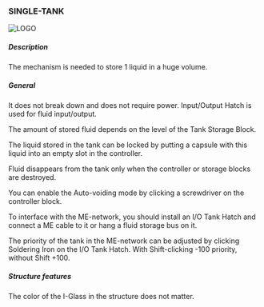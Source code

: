 ### SINGLE-TANK

![LOGO](https://cdn.discordapp.com/attachments/916393114166525974/939742067645632522/SINGLE_TANK.png)

##### Description

The mechanism is needed to store 1 liquid in a huge volume.

##### General

It does not break down and does not require power. Input/Output Hatch is used for fluid input/output.

The amount of stored fluid depends on the level of the Tank Storage Block. 

The liquid stored in the tank can be locked by putting a capsule with this liquid into an empty slot in the controller.

Fluid disappears from the tank only when the controller or storage blocks are destroyed.

You can enable the Auto-voiding mode by clicking a screwdriver on the controller block.

To interface with the ME-network, you should install an I/O Tank Hatch and connect a ME cable to it or hang a fluid storage bus on it.

The priority of the tank in the ME-network can be adjusted by clicking Soldering Iron on the I/O Tank Hatch. With Shift-clicking -100 priority, without Shift +100.

##### Structure features

The color of the I-Glass in the structure does not matter.
